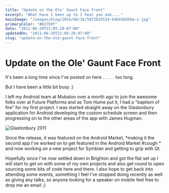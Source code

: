 ```yaml
---
title: "Update on the Ole' Gaunt Face Front"
excerpt: "What have I been up to I hear you ask...."
mainImage: "/images/blog/2014/06/16/5872625524-b46916d50a-z.jpg"
primaryColor: "#637b9f"
date: "2011-06-29T21:05:29-07:00"
updatedOn: "2011-06-29T21:05:29-07:00"
slug: "update-on-the-ole-gaunt-face-front"
---
```


# Update on the Ole' Gaunt Face Front

It's been a long time since I've posted on here . . . . . too long.

But I have been a little bit busy :)

I left my Android team at Mubaloo over a month ago to join the awesome folks over at Future Platforms and as Tom Hume put it, I had a "baptism of fire" for my first project. I was started straight away on the Glastonbury application for Android developing the custom schedule screen and then progressing on to the other areas of the app with James Hugman.

![Glastonbury 2011](//farm4.static.flickr.com/3584/5764832139_a19be8f451_o.jpg)

Since the release, it was featured on the Android Market, *making it the second app I've worked on to get featured in the Android Market #cough * and now working on a new project for Symbian and getting to grip with Qt.

Hopefully since I've now settled down in Brighton and got the flat set up I will start to get on with some of my own projects and also get round to open sourcing some bits of code here and there. I also hope to get back into attending some events, something I feel I've stopped doing recently as well as giving any talks, so anyone looking for a speaker on mobile feel free to drop me an email ;)
